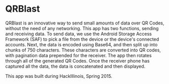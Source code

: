 # QRBlast

QRBlast is an innovative way to send small amounts of data over QR Codes, without the need of any networking. 
This app has two functions, sending and receiving data. To send data, we use the Android Storage Access Framework (SAF) to
pick a file from the device or the device's connected accounts. Next, the data is encoded using Base64, and then split up into
chunks of 750 characters. These characters are converted into QR codes, with pagination data prepended for the receiver. The app then
rotates through all of the generated QR Codes. Once the receiver phone has captured all the data, the data is concatenated and then displayed.


This app was built during HackIllinois, Spring 2015.
